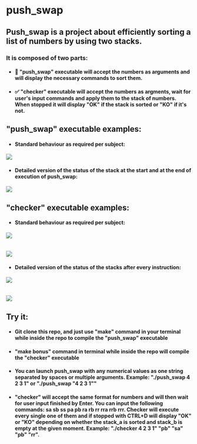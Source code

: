 # push_swap

## Push_swap is a project about efficiently sorting a list of numbers by using two stacks.

### It is composed of two parts:
- #### 📶 "push_swap" executable will accept the numbers as arguments and will display the necessary commands to sort them.
- #### ✅ "checker" executable will accept the numbers as argments, wait for user's input commands and apply them to the stack of numbers. When stopped it will display "OK" if the stack is sorted or "KO" if it's not.

## "push_swap" executable examples:
- #### Standard behaviour as required per subject:
![](images/push_swap_usual.png)
- #### Detailed version of the status of the stack at the start and at the end of execution of push_swap:
![](images/push_swap_detailed.png)

## "checker" executable examples:
- #### Standard behaviour as required per subject:

![](images/checker_ok.png)
<br/>
<br/>
<br/>
![](images/checker_ko.png)

- #### Detailed version of the status of the stacks after every instruction:

![](images/checker_detailed_ok.png)
<br/>
<br/>
<br/>
![](images/checker_detailed_ko.png)

## Try it:
- #### Git clone this repo, and just use "make" command in your terminal while inside the repo to compile the "push_swap" executable
- #### "make bonus" command in terminal while inside the repo will compile the "checker" executable
- #### You can launch push_swap with any numerical values as one string separated by spaces or multiple arguments. Example: "./push_swap 4 2 3 1" or "./push_swap "4 2 3 1""
- #### "checker" will accept the same format for numbers and will then wait for user input finished by Enter. You can input the following commands: sa sb ss pa pb ra rb rr rra rrb rrr. Checker will execute every single one of them and if stopped with CTRL+D will display "OK" or "KO" depending on whether the stack_a is sorted and stack_b is empty at the given moment. Example: "./checker 4 2 3 1" "pb" "sa" "pb" "rr".
